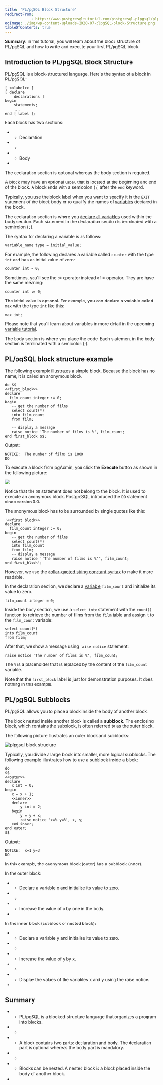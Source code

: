 ```yaml
---
title: 'PL/pgSQL Block Structure'
redirectFrom: 
            - https://www.postgresqltutorial.com/postgresql-plpgsql/plpgsql-block-structure/
ogImage: ./img/wp-content-uploads-2020-07-plpgSQL-block-Structure.png
tableOfContents: true
---
```


**Summary**: in this tutorial, you will learn about the block structure of PL/pgSQL and how to write and execute your first PL/pgSQL block.



## Introduction to PL/pgSQL Block Structure



PL/pgSQL is a block-structured language. Here's the syntax of a block in PL/pgSQL:



```
[ <<label>> ]
[ declare
    declarations ]
begin
    statements;
	...
end [ label ];
```



Each block has two sections:



- - Declaration
- -
- - Body
- 


The declaration section is optional whereas the body section is required.



A block may have an optional `label` that is located at the beginning and end of the block. A block ends with a semicolon (`;`) after the `end` keyword.



Typically, you use the block label when you want to specify it in the `EXIT` statement of the block body or to qualify the names of [variables](https://www.postgresqltutorial.com/postgresql-plpgsql/plpgsql-variables/) declared in the block.



The declaration section is where you [declare all variables](https://www.postgresqltutorial.com/postgresql-plpgsql/plpgsql-variables/) used within the body section. Each statement in the declaration section is terminated with a semicolon (`;`).



The syntax for declaring a variable is as follows:



```
variable_name type = initial_value;
```



For example, the following declares a variable called `counter` with the type `int` and has an initial value of zero:



```
counter int = 0;
```



Sometimes, you'll see the := operator instead of = operator. They are have the same meaning:



```
counter int := 0;
```



The initial value is optional. For example, you can declare a variable called `max` with the type `int` like this:



```
max int;
```



Please note that you'll learn about variables in more detail in the upcoming [variable tutorial](https://www.postgresqltutorial.com/postgresql-plpgsql/plpgsql-variables/).



The body section is where you place the code. Each statement in the body section is terminated with a semicolon (;).



## PL/pgSQL block structure example



The following example illustrates a simple block. Because the block has no name, it is called an anonymous block.



```
do $$
<<first_block>>
declare
  film_count integer := 0;
begin
   -- get the number of films
   select count(*)
   into film_count
   from film;

   -- display a message
   raise notice 'The number of films is %', film_count;
end first_block $$;
```



Output:



```
NOTICE:  The number of films is 1000
DO
```



To execute a block from pgAdmin, you click the **Execute** button as shown in the following picture:



![](./img/wp-content-uploads-2020-07-plpgSQL-block-Structure.png)



Notice that the `DO` statement does not belong to the block. It is used to execute an anonymous block. PostgreSQL introduced the `DO` statement since version 9.0.



The anonymous block has to be surrounded by single quotes like this:



```
'<<first_block>>
declare
  film_count integer := 0;
begin
   -- get the number of films
   select count(*)
   into film_count
   from film;
   -- display a message
   raise notice ''The number of films is %'', film_count;
end first_block';
```



However, we use the [dollar-quoted string constant syntax](https://www.postgresqltutorial.com/postgresql-plpgsql/dollar-quoted-string-constants/) to make it more readable.



In the declaration section, we declare a [variable](https://www.postgresqltutorial.com/postgresql-plpgsql/plpgsql-variables/) `film_count` and initialize its value to zero.



```
film_count integer = 0;
```



Inside the body section, we use a `select into` statement with the `count()` function to retrieve the number of films from the `film` table and assign it to the `film_count` variable:



```
select count(*)
into film_count
from film;
```



After that, we show a message using `raise notice` statement:



```
raise notice 'The number of films is %', film_count;
```



The `%` is a placeholder that is replaced by the content of the `film_count` variable.



Note that the `first_block` label is just for demonstration purposes. It does nothing in this example.



## PL/pgSQL Subblocks



PL/pgSQL allows you to place a block inside the body of another block.



The block nested inside another block is called a **subblock**. The enclosing block, which contains the subblock, is often referred to as the outer block.



The following picture illustrates an outer block and subblocks:



![plpgsql block structure](./img/wp-content-uploads-2019-01-plpgsql-block-structure.png)



Typically, you divide a large block into smaller, more logical subblocks. The following example illustrates how to use a subblock inside a block:



```
do
$$
<<outer>>
declare
   x int = 0;
begin
   x = x + 1;
   <<inner>>
   declare
       y int = 2;
   begin
   	   y = y + x;
	   raise notice 'x=% y=%', x, y;
   end inner;
end outer;
$$
```



Output:



```
NOTICE:  x=1 y=3
DO
```



In this example, the anonymous block (outer) has a subblock (inner).



In the outer block:



- - Declare a variable x and initialize its value to zero.
- -
- - Increase the value of x by one in the body.
- 


In the inner block (subblock or nested block):



- - Declare a variable y and initialize its value to zero.
- -
- - Increase the value of y by x.
- -
- - Display the values of the variables x and y using the raise notice.
- 


## Summary



- - PL/pgSQL is a blocked-structure language that organizes a program into blocks.
- -
- - A block contains two parts: declaration and body. The declaration part is optional whereas the body part is mandatory.
- -
- - Blocks can be nested. A nested block is a block placed inside the body of another block.
- 
